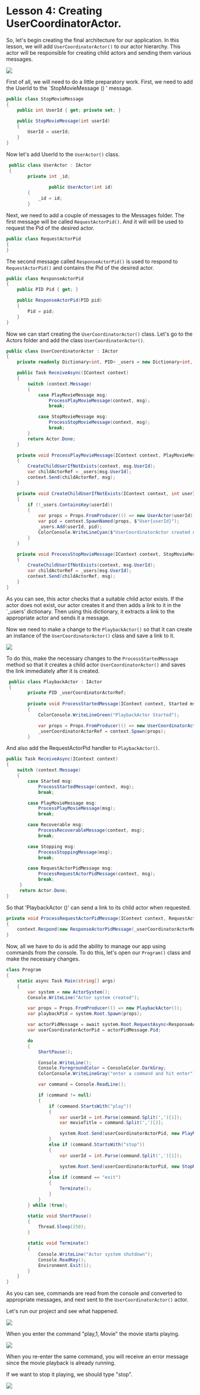 # Lesson 4: Creating UserCoordinatorActor.

So, let's begin creating the final architecture for our application. In this lesson, we will add `UserCoordinatorActor()` to our actor hierarchy. This actor will be responsible for creating child actors and sending them various messages.

![](images/4_3_1.png)

First of all, we will need to do a little preparatory work. First, we need to add the UserId to the `StopMovieMessage () ' message.

```c#
public class StopMovieMessage
{
    public int UserId { get; private set; }

    public StopMovieMessage(int userId)
    {
        UserId = userId;
    }
}
```

Now let's add UserId to the `UserActor()` class.

```c#
 public class UserActor : IActor
 {
        private int _id;
   
				public UserActor(int id)
        {
            _id = id;
        }
```

Next, we need to add a couple of messages to the Messages folder. The first message will be called `RequestActorPid()`. And it will will be used to request the Pid of the desired actor.

```c#
public class RequestActorPid
{
}
```

The second message called `ResponseActorPid()` is used to respond to `RequestActorPid()` and contains the Pid of the desired actor.

```c#
public class ResponseActorPid
{
    public PID Pid { get; }

    public ResponseActorPid(PID pid)
    {
        Pid = pid;
    }
}
```

Now we can start creating the `UserCoordinatorActor()` class. Let's go to the Actors folder and add the class `UserCoordinatorActor()`.

```c#
public class UserCoordinatorActor : IActor
{
    private readonly Dictionary<int, PID> _users = new Dictionary<int, PID>();

    public Task ReceiveAsync(IContext context)
    {
        switch (context.Message)
        {
            case PlayMovieMessage msg:
                ProcessPlayMovieMessage(context, msg);
                break;

            case StopMovieMessage msg:
                ProcessStopMovieMessage(context, msg);
                break;
        }
        return Actor.Done;
    }

    private void ProcessPlayMovieMessage(IContext context, PlayMovieMessage msg)
    {
        CreateChildUserIfNotExists(context, msg.UserId);
        var childActorRef = _users[msg.UserId];
        context.Send(childActorRef, msg);
    }

    private void CreateChildUserIfNotExists(IContext context, int userId)
    {
        if (!_users.ContainsKey(userId))
        {
            var props = Props.FromProducer(() => new UserActor(userId));
            var pid = context.SpawnNamed(props, $"User{userId}");
            _users.Add(userId, pid);
            ColorConsole.WriteLineCyan($"UserCoordinatorActor created new child UserActor for {userId} (Total Users: {_users.Count})");
        }
    }

    private void ProcessStopMovieMessage(IContext context, StopMovieMessage msg)
    {
        CreateChildUserIfNotExists(context, msg.UserId);
        var childActorRef = _users[msg.UserId];
        context.Send(childActorRef, msg);
    }
}
```

As you can see, this actor checks that a suitable child actor exists. If the actor does not exist, our actor creates it and then adds a link to it in the `_users' dictionary. Then using this dictionary, it extracts a link to the appropriate actor and sends it a message.

Now we need to make a change to the `PlaybackActor()` so that it can create an instance of the `UserCoordinatorActor()` class and save a link to it.

![](images/4_2_1.png)

To do this, make the necessary changes to the `ProcessStartedMessage` method so that it creates a child actor `UserCoordinatorActor()` and saves the link immediately after it is created.

```c#
 public class PlaybackActor : IActor
 {
        private PID _userCoordinatorActorRef;
   
        private void ProcessStartedMessage(IContext context, Started msg)
        {
            ColorConsole.WriteLineGreen("PlaybackActor Started");

            var props = Props.FromProducer(() => new UserCoordinatorActor());
            _userCoordinatorActorRef = context.Spawn(props);
        }
```

And also add the RequestActorPid handler to `PlaybackActor()`.

```c#
public Task ReceiveAsync(IContext context)
{
    switch (context.Message)
    {
        case Started msg:
            ProcessStartedMessage(context, msg);
            break;

        case PlayMovieMessage msg:
            ProcessPlayMovieMessage(msg);
            break;

        case Recoverable msg:
            ProcessRecoverableMessage(context, msg);
            break;

        case Stopping msg:
            ProcessStoppingMessage(msg);
            break;

        case RequestActorPidMessage msg:
            ProcessRequestActorPidMessage(context, msg);
            break;
     }
     return Actor.Done;
}
```

So that 'PlaybackActor ()' can send a link to its child actor when requested.

```c#
private void ProcessRequestActorPidMessage(IContext context, RequestActorPidMessage msg)
{
    context.Respond(new ResponseActorPidMessage(_userCoordinatorActorRef));
}
```

Now, all we have to do is add the ability to manage our app using commands from the console. To do this, let's open our `Program()` class and make the necessary changes.

```c#
class Program
{
    static async Task Main(string[] args)
    {
        var system = new ActorSystem();
        Console.WriteLine("Actor system created");

        var props = Props.FromProducer(() => new PlaybackActor());
        var playbackPid = system.Root.Spawn(props);

        var actorPidMessage = await system.Root.RequestAsync<ResponseActorPidMessage>(playbackPid, new RequestActorPidMessage());
        var userCoordinatorActorPid = actorPidMessage.Pid;

        do
        {
            ShortPause();

            Console.WriteLine();
            Console.ForegroundColor = ConsoleColor.DarkGray;
            ColorConsole.WriteLineGray("enter a command and hit enter");

            var command = Console.ReadLine();

            if (command != null)
            {
                if (command.StartsWith("play"))
                {
                    var userId = int.Parse(command.Split(',')[1]);
                    var movieTitle = command.Split(',')[2];

                    system.Root.Send(userCoordinatorActorPid, new PlayMovieMessage(movieTitle, userId));
                }
                else if (command.StartsWith("stop"))
                {
                    var userId = int.Parse(command.Split(',')[1]);

                    system.Root.Send(userCoordinatorActorPid, new StopMovieMessage(userId));
                }
                else if (command == "exit")
                {
                    Terminate();
                }
            }
        } while (true);

        static void ShortPause()
        {
            Thread.Sleep(250);
        }

        static void Terminate()
        {
            Console.WriteLine("Actor system shutdown");
            Console.ReadKey();
            Environment.Exit(1);
        }
    }
}
```

As you can see, commands are read from the console and converted to appropriate messages, and next sent to the `UserCoordinatorActor()` actor.

Let's run our project and see what happened.

![](images/4_3_2.png)

When you enter the command "play,1, Movie" the movie starts playing.

![](images/4_3_3.png)

When you re-enter the same command, you will receive an error message since the movie playback is already running.

If we want to stop it playing, we should type "stop".

![](images/4_3_4.png)
